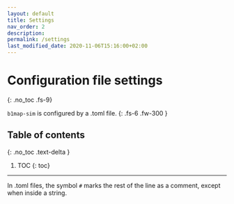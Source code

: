 ```yaml
---
layout: default
title: Settings
nav_order: 2
description:
permalink: /settings
last_modified_date: 2020-11-06T15:16:00+02:00
---
```


# Configuration file settings
{: .no_toc .fs-9}

```b1map-sim``` is configured by a .toml file.
{: .fs-6 .fw-300 }

## Table of contents
{: .no_toc .text-delta }

1. TOC
{: toc}

---

In .toml files, the symbol ```#``` marks the rest of the line as a comment, except when inside a string.
